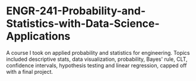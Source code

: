 # ENGR-241-Probability-and-Statistics-with-Data-Science-Applications
A course I took on applied probability and statistics for engineering. Topics included descriptive stats, data visualization, probability, Bayes' rule, CLT, confidence intervals, hypothesis testing and linear regression, capped off with a final project.

